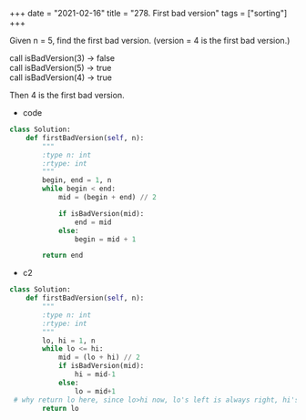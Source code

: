 +++
date = "2021-02-16"
title = "278. First bad version"
tags = ["sorting"]
+++

Given n = 5, find the first bad version. (version = 4 is the first bad version.)

call isBadVersion(3) -> false  
call isBadVersion(5) -> true  
call isBadVersion(4) -> true  

Then 4 is the first bad version.

- code
```python
class Solution:
    def firstBadVersion(self, n):
        """
        :type n: int
        :rtype: int
        """
        begin, end = 1, n
        while begin < end:
            mid = (begin + end) // 2

            if isBadVersion(mid):
                end = mid
            else:
                begin = mid + 1

        return end

```
- c2
```python
class Solution:
    def firstBadVersion(self, n):
        """
        :type n: int
        :rtype: int
        """
        lo, hi = 1, n
        while lo <= hi:
            mid = (lo + hi) // 2
            if isBadVersion(mid):
                hi = mid-1
            else:
                lo = mid+1
 # why return lo here, since lo>hi now, lo's left is always right, hi's right is alwasy wrong
        return lo
```
        
